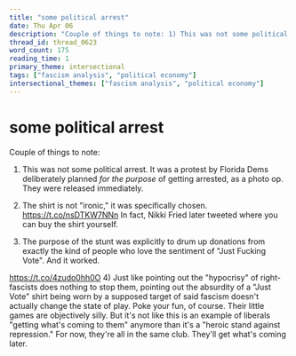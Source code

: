 ```yaml
---
title: "some political arrest"
date: Thu Apr 06
description: "Couple of things to note: 1) This was not some political arrest."
thread_id: thread_0623
word_count: 175
reading_time: 1
primary_theme: intersectional
tags: ["fascism analysis", "political economy"]
intersectional_themes: ["fascism analysis", "political economy"]
---
```


# some political arrest

Couple of things to note:

1) This was not some political arrest. It was a protest by Florida Dems deliberately planned *for the purpose* of getting arrested, as a photo op. They were released immediately.

2) The shirt is not "ironic," it was specifically chosen. https://t.co/nsDTKW7NNn In fact, Nikki Fried later tweeted where you can buy the shirt yourself.

3) The purpose of the stunt was explicitly to drum up donations from exactly the kind of people who love the sentiment of "Just Fucking Vote". And it worked.

https://t.co/4zudo0hh0O 4) Just like pointing out the "hypocrisy" of right-fascists does nothing to stop them, pointing out the absurdity of a "Just Vote" shirt being worn by a supposed target of said fascism doesn't actually change the state of play. Poke your fun, of course. Their little games are objectively silly. But it's not like this is an example of liberals "getting what's coming to them" anymore than it's a "heroic stand against repression." For now, they're all in the same club. They'll get what's coming later.